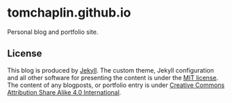 ---
---
# tomchaplin.github.io
Personal blog and portfolio site.

## License
This blog is produced by [Jekyll](https://jekyllrb.com/). The custom theme, Jekyll configuration and all other software for presenting the content is under the [MIT license](https://choosealicense.com/licenses/mit/).
The content of any blogposts, or portfolio entry is under [Creative Commons Attribution Share Alike 4.0 International](https://choosealicense.com/licenses/cc-by-sa-4.0/).
